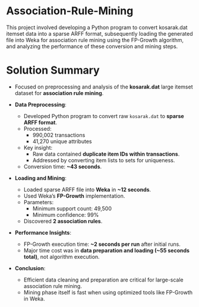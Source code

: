 # Association-Rule-Mining
This project involved developing a Python program to convert kosarak.dat itemset data into a sparse ARFF format, subsequently loading the generated file into Weka for association rule mining using the FP-Growth algorithm, and analyzing the performance of these conversion and mining steps.

# Solution Summary
- Focused on preprocessing and analysis of the **kosarak.dat** large itemset dataset for **association rule mining**.

- **Data Preprocessing**:
  - Developed Python program to convert raw `kosarak.dat` to **sparse ARFF format**.
  - Processed:
    - 990,002 transactions
    - 41,270 unique attributes
  - Key insight:
    - Raw data contained **duplicate item IDs within transactions**.
    - Addressed by converting item lists to sets for uniqueness.
  - Conversion time: **~43 seconds**.

- **Loading and Mining**:
  - Loaded sparse ARFF file into **Weka** in **~12 seconds**.
  - Used Weka’s **FP-Growth** implementation.
  - Parameters:
    - Minimum support count: 49,500
    - Minimum confidence: 99%
  - Discovered **2 association rules**.

- **Performance Insights**:
  - FP-Growth execution time: **~2 seconds per run** after initial runs.
  - Major time cost was in **data preparation and loading (~55 seconds total)**, not algorithm execution.

- **Conclusion**:
  - Efficient data cleaning and preparation are critical for large-scale association rule mining.
  - Mining phase itself is fast when using optimized tools like FP-Growth in Weka.
